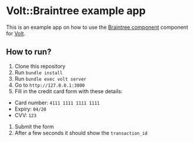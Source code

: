 # Volt::Braintree example app

This is an example app on how to use the [Braintree component](https://github.com/cbetta/volt-braintree) component for [Volt](https://voltframework.com). 

## How to run?

1. Clone this repository
1. Run `bundle install`
1. Run `bundle exec volt server`
1. Go to `http://127.0.0.1:3000`
1. Fill in the credit card form with these details:
  * Card number: `4111 1111 1111 1111`
  * Expiry: `04/20`
  * CVV: `123`
1. Submit the form
1. After a few seconds it should show the `transaction_id`

